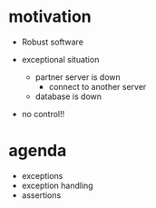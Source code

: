 # motivation

- Robust software

- exceptional situation
  - partner server is down
    - connect to another server
  - database is down
- no control!!

# agenda

- exceptions
- exception handling
- assertions
